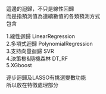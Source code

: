 這邊的迴歸，不只是線性回歸  
而是指預測值為連續數值的各類預測方式  
包含  
  
1.線性迴歸 LinearRegression  
2.多項式迴歸 PolynomialRegression  
3.支持向量迴歸 SVR  
4.決策樹&隨機森林 DT_RF  
5.XGboost  
  
逐步迴歸及LASSO有挑選變數功能  
所以放在特徵處理部分  
